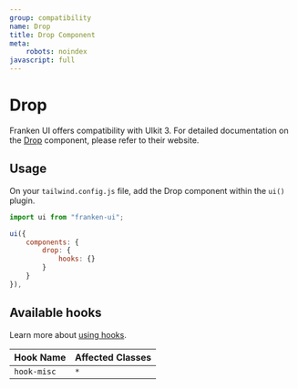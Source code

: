 ```yaml
---
group: compatibility
name: Drop
title: Drop Component
meta:
    robots: noindex
javascript: full
---
```


# Drop

Franken UI offers compatibility with UIkit 3. For detailed documentation on the <a class="font-medium underline underline-offset-4" href="https://getuikit.com/docs/drop" target="blank">Drop</a> component, please refer to their website.

## Usage

On your `tailwind.config.js` file, add the Drop component within the `ui()` plugin.

```javascript
import ui from "franken-ui";

ui({
    components: {
        drop: {
            hooks: {}
        }
    }
}),
```

## Available hooks

Learn more about [using hooks](/docs/introduction#using-hooks).

| Hook Name   | Affected Classes |
|-------------|------------------|
| `hook-misc` | `*`              |
